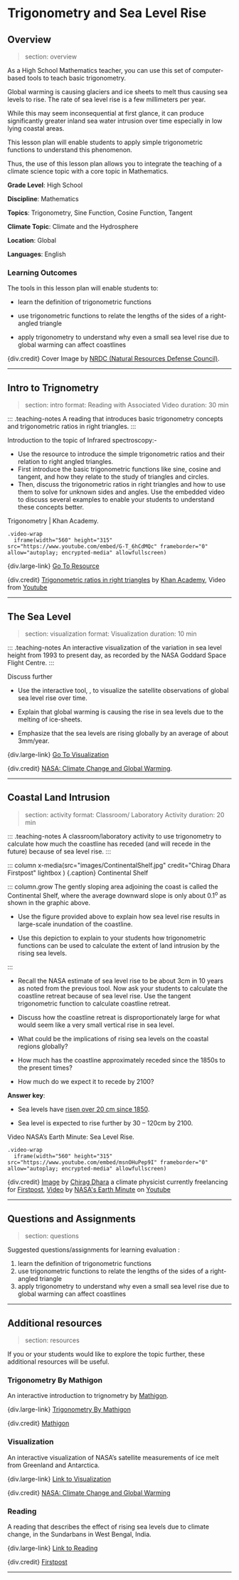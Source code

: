 # Trigonometry and Sea Level Rise

## Overview
> section: overview

As a High School Mathematics teacher, you can use this set of computer-based tools to teach basic trigonometry.

Global warming is causing glaciers and ice sheets to melt thus causing sea levels to rise. The rate of sea level rise is a few millimeters per year. 

While this may seem inconsequential at first glance, it can produce significantly greater inland sea water intrusion over time especially in low lying coastal areas. 

This lesson plan will enable students to apply simple trigonometric functions to understand this phenomenon. 

Thus, the use of this lesson plan allows you to integrate the teaching of a climate science topic with a core topic in Mathematics.


__Grade Level__: High School  

__Discipline__: Mathematics

__Topics__: Trigonometry, Sine Function, Cosine Function, Tangent

__Climate Topic__: Climate and the Hydrosphere

__Location__: Global  

__Languages__: English  


### Learning Outcomes

The tools in this lesson plan will enable students to: 

*	learn the definition of trigonometric functions

*	use trigonometric functions to relate the lengths of the sides of a right-angled triangle

*	apply trigonometry to understand why even a small sea level rise due to global warming can affect coastlines

{div.credit} Cover Image by [NRDC (Natural Resources Defense Council)](https://www.nrdc.org/about "NRDC (Natural Resources Defense Council)").

---

## Intro to Trignometry
> section: intro
> format: Reading with Associated Video
> duration: 30 min

::: .teaching-notes
A reading that introduces basic trigonometry concepts and trigonometric ratios in right triangles.
:::

Introduction to the topic of Infrared spectroscopy:-

* Use the resource to introduce the simple trigonometric ratios and their relation to right angled triangles.
* First introduce the basic trigonometric functions like sine, cosine and tangent, and how they relate to the study of triangles and circles.
* Then, discuss the trigonometric ratios in right triangles and how to use them to solve for unknown sides and angles. Use the embedded video to discuss several examples to enable your students to understand these concepts better.

Trigonometry | Khan Academy.

    .video-wrap
      iframe(width="560" height="315" src="https://www.youtube.com/embed/G-T_6hCdMQc" frameborder="0" allow="autoplay; encrypted-media" allowfullscreen)

{div.large-link} [Go To Resource](https://www.khanacademy.org/math/trigonometry/trigonometry-right-triangles/intro-to-the-trig-ratios/a/finding-trig-ratios-in-right-triangles?modal=1 "Trigonometric ratios in right triangles by Khan Academy")

{div.credit} [Trigonometric ratios in right triangles](https://www.khanacademy.org/math/trigonometry/trigonometry-right-triangles/intro-to-the-trig-ratios/a/finding-trig-ratios-in-right-triangles?modal=1 "Trigonometric ratios in right triangles") by [Khan Academy](https://www.khanacademy.org/ "Khan Academy"), Video from [Youtube](https://youtu.be "Youtube")

---

## The Sea Level
> section: visualization
> format: Visualization
> duration: 10 min

::: .teaching-notes
An interactive visualization of the variation in sea level height from 1993 to present day, as recorded by the NASA Goddard Space Flight Centre.
:::

Discuss further

* Use the interactive tool, , to visualize the satellite observations of global sea level rise over time.

* Explain that global warming is causing the rise in sea levels due to the melting of ice-sheets.

* Emphasize that the sea levels are rising globally by an average of about 3mm/year.

{div.large-link} [Go To Visualization](https://climate.nasa.gov/vital-signs/sea-level/ "Sea Level by NASA")

{div.credit} [NASA: Climate Change and Global Warming](https://climate.nasa.gov/).

---

## Coastal Land Intrusion
> section: activity
> format: Classroom/ Laboratory Activity
> duration: 20 min

::: .teaching-notes
A classroom/laboratory activity to use trigonometry to calculate how much the coastline has receded (and will recede in the future) because of sea level rise.
:::

::: column
	x-media(src="images/ContinentalShelf.jpg" credit="Chirag Dhara Firstpost" lightbox )
{.caption} Continental Shelf

::: column.grow
The gently sloping area adjoining the coast is called the Continental Shelf, where the average downward slope is only about 0.1<sup>o</sup> as shown in the graphic above. 

* Use the figure provided above to explain how sea level rise results in large-scale inundation of the coastline.


* Use this depiction to explain to your students how trigonometric functions can be used to calculate the extent of land intrusion by the rising sea levels.

:::

* Recall the NASA estimate of sea level rise to be about 3cm in 10 years as noted from the previous tool. Now ask your students to calculate the coastline retreat because of sea level rise. Use the tangent trigonometric function to calculate coastline retreat.

* Discuss how the coastline retreat is disproportionately large for what would seem like a very small vertical rise in sea level.

* What could be the implications of rising sea levels on the coastal regions globally?

* How much has the coastline approximately receded since the 1850s to the present times?

* How much do we expect it to recede by 2100?


**Answer key**: 

* Sea levels have [risen over 20 cm since 1850](https://climate.nasa.gov/vital-signs/sea-level/ "Sea Level by NASA: Climate Change and Global Warming"). 

* Sea level is expected to rise further by 30 – 120cm by 2100.

Video NASA’s Earth Minute: Sea Level Rise.

    .video-wrap
      iframe(width="560" height="315" src="https://www.youtube.com/embed/msnOHuPep9I" frameborder="0" allow="autoplay; encrypted-media" allowfullscreen)



{div.credit} [Image](https://images.firstpost.com/wp-content/uploads/2019/02/Info.jpg "Image on Continental Shelf") by [Chirag Dhara](https://www.firstpost.com/author/chiragd "Chirag Dhara Firstpost") a climate physicist currently freelancing for [Firstpost](https://www.firstpost.com/ "FirstPost"), [Video](https://youtu.be/msnOHuPep9I "Sea Level Rise") by [NASA's Earth Minute](https://www.youtube.com/channel/UCP_hZt43bbGGf9ah6ATOvEg?feature=emb_ch_name_ex "NASA's Earth Minute Youtube Channel") on [Youtube](https://youtu.be "Youtube")

---

## Questions and Assignments
> section: questions

Suggested questions/assignments for learning evaluation :

1. learn the definition of trigonometric functions
2. use trigonometric functions to relate the lengths of the sides of a right-angled triangle
3. apply trigonometry to understand why even a small sea level rise due to global warming can affect coastlines

---

## Additional resources
> section: resources

If you or your students would like to explore the topic further, these additional resources will be useful.

### Trigonometry By Mathigon
An interactive introduction to trignometry by [Mathigon](https://mathigon.org/).

{div.large-link} [Trigonometry By Mathigon](https://mathigon.org/course/triangles/trigonometry)

{div.credit} [Mathigon](https://mathigon.org/)


### **Visualization** 
An interactive visualization of NASA’s satellite measurements of ice melt from Greenland and Antarctica.

{div.large-link} [Link to Visualization](https://climate.nasa.gov/vital-signs/ice-sheets/ "Ice mass measurement by NASA's GRACE satellites") 

{div.credit} [NASA: Climate Change and Global Warming](https://climate.nasa.gov/ "NASA: Climate Change and Global Warming")


### **Reading** 
A reading that describes the effect of rising sea levels due to climate change, in the Sundarbans in West Bengal, India.

{div.large-link} [Link to Reading](https://www.firstpost.com/india/west-bengals-climate-change-conundrum-part-iii-extraordinarily-rapid-sea-level-rise-in-sundarbans-turns-families-into-refugees-6120781.html "West Bengal's climate change conundrum Part III: Extraordinarily rapid sea-level rise in Sundarbans turns families into refugees")

{div.credit} [Firstpost](https://www.firstpost.com/ "FirstPost")


---